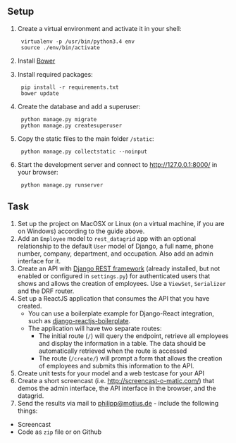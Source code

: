 Setup
-----

1. Create a virtual environment and activate it in your shell:

        virtualenv -p /usr/bin/python3.4 env
        source ./env/bin/activate
    
2. Install [Bower](http://bower.io/)

3. Install required packages:

        pip install -r requirements.txt
        bower update

4. Create the database and add a superuser:

        python manage.py migrate
        python manage.py createsuperuser
    
5. Copy the static files to the main folder `/static`:

        python manage.py collectstatic --noinput

6. Start the development server and connect to http://127.0.0.1:8000/ in your browser:

        python manage.py runserver

Task
----

1. Set up the project on MacOSX or Linux (on a virtual machine, if you are on Windows) according to the guide above.
2. Add an `Employee` model to `rest_datagrid` app with an optional relationship to the default `User` model of Django, a full name, phone number, company, department, and occupation.
   Also add an admin interface for it.
3. Create an API with [Django REST framework](http://www.django-rest-framework.org/) (already installed, but not enabled or configured in `settings.py`) for authenticated
   users that shows and allows the creation of employees. Use a `ViewSet`, `Serializer` and the DRF router.
4. Set up a ReactJS application that consumes the API that you have created.
   * You can use a boilerplate example for Django-React integration, such as [django-reactjs-boilerplate](https://github.com/mbrochh/django-reactjs-boilerplate).
   * The application will have two separate routes:
     * The initial route (`/`) will query the endpoint, retrieve all employees and display the information in a table. The data should be automatically retrieved when the route is accessed 
     * The route (`/create/`) will prompt a form that allows the creation of employees and submits this information to the API.
5. Create unit tests for your model and a web testcase for your API
6. Create a short screencast (i.e. http://screencast-o-matic.com/) that demos the admin interface,
   the API interface in the browser, and the datagrid.
7. Send the results via mail to philipp@motius.de - include the following things:
  * Screencast
  * Code as `zip` file or on Github